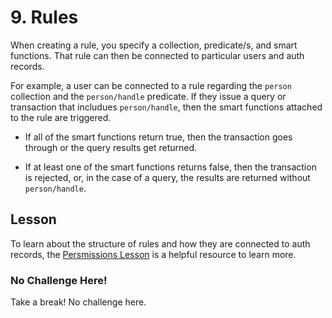 # 9. Rules

When creating a rule, you specify a collection, predicate/s, and smart functions. That rule can then be connected to particular users and auth records.

For example, a user can be connected to a rule regarding the `person` collection and the `person/handle` predicate. If they issue a query or transaction that includues `person/handle`, then the smart functions attached to the rule are triggered.

- If all of the smart functions return true, then the transaction goes through or the query results get returned.

- If at least one of the smart functions returns false, then the transaction is rejected, or, in the case of a query, the results are returned without `person/handle`.

## Lesson

To learn about the structure of rules and how they are connected to auth records, the <a href="/lesson/im-permissions/1" target="_blank">Persmissions Lesson</a> is a helpful resource to learn more.

<div class="challenge">
<h3>No Challenge Here!</h3>
<p>Take a break! No challenge here.</p>
</div>
